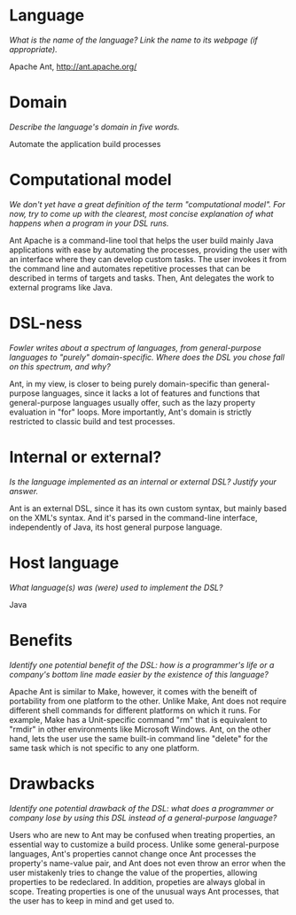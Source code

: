 # Language
_What is the name of the language? Link the name to its webpage 
(if appropriate)._

Apache Ant, http://ant.apache.org/

# Domain
_Describe the language's domain in five words._

Automate the application build processes

# Computational model
_We don't yet have a great definition of the term "computational model". 
For now, try to come up with the clearest, most concise explanation of 
what happens when a program in your DSL runs._

Ant Apache is a command-line tool that helps the user build mainly Java applications with ease by automating the processes, providing the user with an interface where they can develop custom tasks. 
The user invokes it from the command line and automates repetitive processes that can be described in terms of targets and tasks. Then, Ant delegates the work to external programs like Java.

# DSL-ness
_Fowler writes about a spectrum of languages, from general-purpose languages to "purely" domain-specific. Where does the DSL you chose fall on this spectrum, 
and why?_ 

Ant, in my view, is closer to being purely domain-specific than general-purpose languages, since it lacks a lot of features and functions that general-purpose languages usually offer, such as the lazy property evaluation in "for" loops. More importantly, Ant's domain is strictly restricted to classic build and test processes. 


# Internal or external?
_Is the language implemented as an internal or external DSL? 
Justify your answer._

Ant is an external DSL, since it has its own custom syntax, but mainly based on the XML's syntax. And it's parsed in the command-line interface, independently of Java, its host general purpose language. 


# Host language
_What language(s) was (were) used to implement the DSL?_

Java

# Benefits
_Identify one potential benefit of the DSL: how is a programmer's life or a 
company's bottom line made easier by the existence of this language?_

Apache Ant is similar to Make, however, it comes with the beneift of 
portability from one platform to the other. Unlike Make, Ant does not require different shell commands for different platforms on which it runs. For example, Make has a Unit-specific command "rm" that is equivalent to "rmdir" in other environments like Microsoft Windows. Ant, on the other hand, lets the user use the same built-in command line "delete" for the same task which is not specific to any one platform. 

# Drawbacks
_Identify one potential drawback of the DSL: what does a programmer or company 
lose by using this DSL instead of a general-purpose language?_

Users who are new to Ant may be confused when treating properties, an essential way to customize a build process. Unlike some general-purpose languages, Ant's properties cannot change once Ant processes the property's name-value pair, and Ant does not even throw an error when the user mistakenly tries to change the value of the properties, allowing properties to be redeclared. In addition, propeties are always global in scope. Treating properties is one of the unusual ways Ant processes, that the user has to keep in mind and get used to. 
